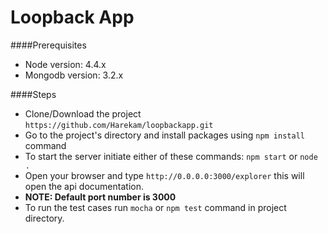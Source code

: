 # Loopback App

####Prerequisites
* Node version: 4.4.x
* Mongodb version: 3.2.x

####Steps
* Clone/Download the project `https://github.com/Harekam/loopbackapp.git`
* Go to the project's directory and install packages using `npm install` command
* To start the server initiate either of these commands: `npm start` or `node .`
* Open your browser and type `http://0.0.0.0:3000/explorer` this will open the api documentation.
* **NOTE: Default port number is 3000**
* To run the test cases run `mocha` or `npm test` command in project directory.
